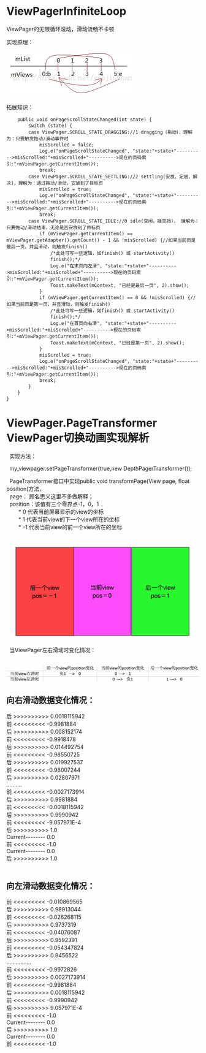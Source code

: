 # ViewPagerInfiniteLoop
ViewPager的无限循环滚动，滑动流畅不卡顿

实现原理：

![](https://github.com/jiashuaishuai/ViewPagerInfiniteLoop/blob/master/7D4A80B1-2DE9-4E48-B6E0-CDB2DD415C14.png)

拓展知识：


        public void onPageScrollStateChanged(int state) {  
            switch (state) {  
            case ViewPager.SCROLL_STATE_DRAGGING://1 dragging（拖动），理解为：只要触发拖动/滑动事件时
                misScrolled = false;  
                Log.e("onPageScrollStateChanged", "state:"+state+"---------->misScrolled:"+misScrolled+"---------->现在的页码索引:"+mViewPager.getCurrentItem());  
                break;  
            case ViewPager.SCROLL_STATE_SETTLING://2 settling(安放、定居、解决)，理解为：通过拖动/滑动，安放到了目标页
                misScrolled = true;  
                Log.e("onPageScrollStateChanged", "state:"+state+"---------->misScrolled:"+misScrolled+"---------->现在的页码索引:"+mViewPager.getCurrentItem());  
                break;  
            case ViewPager.SCROLL_STATE_IDLE://0 idle(空闲，挂空挡)， 理解为：只要拖动/滑动结束，无论是否安放到了目标页
                if (mViewPager.getCurrentItem() == mViewPager.getAdapter().getCount() - 1 && !misScrolled) {//如果当前页是最后一页，并且滑动，则触发finish()  
                    /*此处可写一些逻辑，如finish() 或 startActivity() 
                    finish();*/  
                    Log.e("在末页向左滑", "state:"+state+"---------->misScrolled:"+misScrolled+"---------->现在的页码索引:"+mViewPager.getCurrentItem());  
                    Toast.makeText(mContext, "已经是最后一页", 2).show();  
                }  
                if (mViewPager.getCurrentItem() == 0 && !misScrolled) {//如果当前页是第一页，并且滑动，则触发finish()  
                    /*此处可写一些逻辑，如finish() 或 startActivity() 
                    finish();*/  
                    Log.e("在首页向右滑", "state:"+state+"---------->misScrolled:"+misScrolled+"---------->现在的页码索引:"+mViewPager.getCurrentItem());  
                    Toast.makeText(mContext, "已经是第一页", 2).show();  
                }  
                misScrolled = true;  
                Log.e("onPageScrollStateChanged", "state:"+state+"---------->misScrolled:"+misScrolled+"---------->现在的页码索引:"+mViewPager.getCurrentItem());  
                break;  
            }  
        }  
    }
   
# ViewPager.PageTransformer ViewPager切换动画实现解析
   实现方法：
   
   my_viewpager.setPageTransformer(true,new DepthPagerTransformer());
   
   PageTransformer接口中实现public void transformPage(View page, float position)方法，<br>
   page： 顾名思义这里不多做解释；<br>
   position：该值有三个零界点-1，0，1<br>
         * 0  代表当前屏幕显示的view的坐标<br>
         * 1  代表当前view的下一个view所在的坐标<br>
         * -1 代表当前view的前一个view所在的坐标<br>
         
   ![](https://github.com/jiashuaishuai/ViewPagerInfiniteLoop/blob/master/A403EF71-AA89-4F39-8554-701D4AFCDDEB.png)
   
   当ViewPager左右滑动时变化情况：
   
   ![](https://github.com/jiashuaishuai/ViewPagerInfiniteLoop/blob/master/48CB865D-3212-4064-8604-74BB65CBFB3E.png)
   
   
## 向右滑动数据变化情况：<br>
   
 后  >>>>>>>>>>  0.0018115942<br>
 前  <<<<<<<<<  -0.9981884<br>
 后  >>>>>>>>>>  0.008152174<br>
 前  <<<<<<<<<  -0.9918478<br>
 后  >>>>>>>>>>  0.014492754<br>
 前  <<<<<<<<<  -0.98550725<br>
 后  >>>>>>>>>>  0.019927537<br>
 前  <<<<<<<<<  -0.98007244<br>
 后  >>>>>>>>>>  0.02807971<br>
..........<br>
 前  <<<<<<<<<  -0.0027173914<br>
 后  >>>>>>>>>>  0.9981884<br>
 前  <<<<<<<<<  -0.0018115942<br>
 后  >>>>>>>>>>  0.9990942<br>
 前  <<<<<<<<<  -9.057971E-4<br>
 后  >>>>>>>>>>  1.0<br>
 Current--------   0.0<br>
 前  <<<<<<<<<  -1.0<br>
 Current--------   0.0<br>
 后  >>>>>>>>>>  1.0<br>
       
## 向左滑动数据变化情况：<br>

 前  <<<<<<<<<  -0.010869565<br>
 后  >>>>>>>>>>  0.98913044<br>
 前  <<<<<<<<<  -0.026268115<br>
 后  >>>>>>>>>>  0.9737319<br>
 前  <<<<<<<<<  -0.04076087<br>
 后  >>>>>>>>>>  0.9592391<br>
 前  <<<<<<<<<  -0.054347824<br>
 后  >>>>>>>>>>  0.9456522<br>
................<br>
 前  <<<<<<<<<  -0.9972826<br>
 后  >>>>>>>>>>  0.0027173914<br>
 前  <<<<<<<<<  -0.9981884<br>
 后  >>>>>>>>>>  0.0018115942<br>
 前  <<<<<<<<<  -0.9990942<br>
 后  >>>>>>>>>>  9.057971E-4<br>
 前  <<<<<<<<<  -1.0<br>
 Current--------   0.0<br>
 后  >>>>>>>>>>  1.0<br>
 Current--------   0.0<br>
 前  <<<<<<<<<  -1.0<br>
